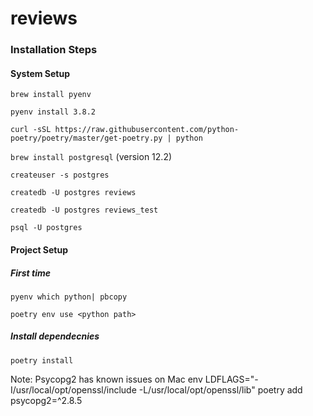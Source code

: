 # reviews

### Installation Steps

#### System Setup
`brew install pyenv`

`pyenv install 3.8.2`

`curl -sSL https://raw.githubusercontent.com/python-poetry/poetry/master/get-poetry.py | python`

`brew install postgresql` (version 12.2)

`createuser -s postgres`

`createdb -U postgres reviews`

`createdb -U postgres reviews_test`

`psql -U postgres`

#### Project Setup

##### First time
`pyenv which python| pbcopy`

`poetry env use <python path>`


##### Install dependecnies
`poetry install`

Note: Psycopg2 has known issues on Mac 
env LDFLAGS="-I/usr/local/opt/openssl/include -L/usr/local/opt/openssl/lib" poetry add psycopg2=^2.8.5

